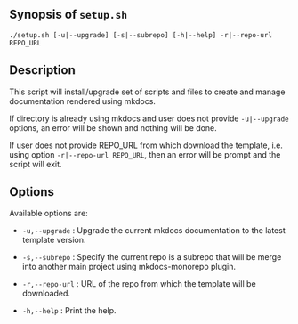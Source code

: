 ## Synopsis of `setup.sh`

`./setup.sh [-u|--upgrade] [-s|--subrepo] [-h|--help] -r|--repo-url REPO_URL`

## Description

This script will install/upgrade set of scripts and files to create and
manage documentation rendered using mkdocs.

If directory is already using mkdocs and user does not provide
`-u|--upgrade` options, an error will be shown and nothing will be done.

If user does not provide REPO_URL from which download the template, i.e.
using option `-r|--repo-url REPO_URL`, then an error will be prompt and
the script will exit.

## Options

Available options are:

  * `-u,--upgrade`  : Upgrade the current mkdocs documentation to the latest
                      template version.

  * `-s,--subrepo`  : Specify the current repo is a subrepo that will be
                      merge into another main project using mkdocs-monorepo
                      plugin.

  * `-r,--repo-url` : URL of the repo from which the template will be
                      downloaded.

  * `-h,--help`     : Print the help.


